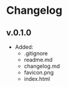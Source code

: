 # Changelog

## v.0.1.0
- Added:
  - .gitignore
  - readme.md
  - changelog.md
  - favicon.png
  - index.html
